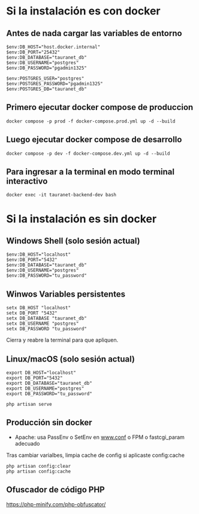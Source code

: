 # Si la instalación es con docker

## Antes de nada cargar las variables de entorno

~~~
$env:DB_HOST="host.docker.internal"
$env:DB_PORT="25432"
$env:DB_DATABASE="tauranet_db"
$env:DB_USERNAME="postgres"
$env:DB_PASSWORD="pgadmin1325"

$env:POSTGRES_USER="postgres"
$env:POSTGRES_PASSWORD="pgadmin1325"
$env:POSTGRES_DB="tauranet_db"
~~~

## Primero ejecutar docker compose de produccion

~~~
docker compose -p prod -f docker-compose.prod.yml up -d --build
~~~

## Luego ejecutar docker compose de desarrollo

~~~
docker compose -p dev -f docker-compose.dev.yml up -d --build
~~~

## Para ingresar a la terminal en modo terminal interactivo

~~~
docker exec -it tauranet-backend-dev bash
~~~

# Si la instalación es sin docker

## Windows Shell (solo sesión actual)

~~~
$env:DB_HOST="localhost"
$env:DB_PORT="5432"
$env:DB_DATABASE="tauranet_db"
$env:DB_USERNAME="postgres"
$env:DB_PASSWORD="tu_password"
~~~

## Winwos Variables persistentes

~~~
setx DB_HOST "localhost"
setx DB_PORT "5432"
setx DB_DATABASE "tauranet_db"
setx DB_USERNAME "postgres"
setx DB_PASSWORD "tu_password"
~~~

Cierra y reabre la terminal para que apliquen.

## Linux/macOS (solo sesión actual)

~~~
export DB_HOST="localhost"
export DB_PORT="5432"
export DB_DATABASE="tauranet_db"
export DB_USERNAME="postgres"
export DB_PASSWORD="tu_password"

php artisan serve
~~~

## Producción sin docker

- Apache: usa PassEnv o SetEnv en www.conf o FPM o fastcgi_param adecuado

Tras cambiar varialbes, limpia cache de config si aplicaste config:cache

~~~
php artisan config:clear
php artisan config:cache
~~~

## Ofuscador de código PHP

https://php-minify.com/php-obfuscator/


